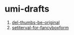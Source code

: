 
# umi-drafts
 
1. [del-thumbs-be-original](./del-thumbs-be-original)
2. [setiterval-for-fancyboxform](./setiterval-for-fancyboxform)
